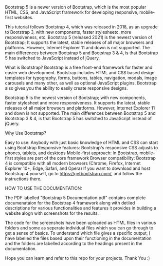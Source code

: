 Bootstrap 5 is a newer version of Bootstrap, which is the most popular HTML, CSS, and JavaScript framework for developing responsive, mobile-first websites.

This tutorial follows Bootstrap 4, which was released in 2018, as an upgrade to Bootstrap 3, with new components, faster stylesheetc, more responsiveness, etc. Bootstrap 5 (released 2021) is the newest version of Bootstrap; It supports the latest, stable releases of all major browsers and platforms. However, Internet Explorer 11 and down is not supported. The main differences between Bootstrap 5 and Bootstrap 3 & 4, is that Bootstrap 5 has switched to JavaScript instead of jQuery.

What is Bootstrap? Bootstrap is a free front-end framework for faster and easier web development. Bootstrap includes HTML and CSS based design templates for typography, forms, buttons, tables, navigation, modals, image carousels and many other, as well as optional JavaScript plugins. Bootstrap also gives you the ability to easily create responsive designs.

Bootstrap 5 is the newest version of Bootstrap; with new components, faster stylesheet and more responsiveness. It supports the latest, stable releases of all major browsers and platforms. However, Internet Explorer 11 and down is not supported. The main differences between Bootstrap 5 and Bootstrap 3 & 4, is that Bootstrap 5 has switched to JavaScript instead of jQuery.

Why Use Bootstrap?

Easy to use: Anybody with just basic knowledge of HTML and CSS can start using Bootstrap
Responsive features: Bootstrap's responsive CSS adjusts to phones, tablets, and desktops
Mobile-first approach: In Bootstrap, mobile-first styles are part of the core framework
Browser compatibility: Bootstrap 4 is compatible with all modern browsers (Chrome, Firefox, Internet Explorer 10+, Edge, Safari, and Opera)
If you want to download and host Bootstrap 4 yourself, go to https://getbootstrap.com/, and follow the instructions there.

HOW TO USE THE DOCUMENTATION:

The PDF labelled "Bootstrap 5 Documentation.pdf" contains complete documenataion for the Bootstrap 4 framework along with detiled descriptions for various functionalities and features it provides in building a website alogn with screenshots for the results.

The code for the screenshots have been uploaded as HTML files in various folders and some as seperate individual files which you can go through to get a sense of basics. To understand which file gives a specific output, I have labelled the files based upon their functioning in the documentation and the folders are labelled according to the headings present in the documentation.

Hope you can learn and refer to this repo for your projects. Thank You :)
